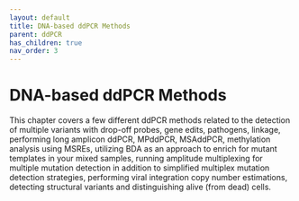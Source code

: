 ```yaml
---
layout: default
title: DNA-based ddPCR Methods
parent: ddPCR
has_children: true
nav_order: 3
---
```


# DNA-based ddPCR Methods

This chapter covers a few different ddPCR methods related to the detection of multiple variants with drop-off probes, gene edits, pathogens, linkage, performing long amplicon ddPCR, MPddPCR, MSAddPCR, methylation analysis  using MSREs, utilizing BDA as an approach to enrich for mutant templates in your mixed samples, running amplitude multiplexing for multiple mutation detection in addition to simplified multiplex mutation detection strategies, performing viral integration copy number estimations, detecting structural variants and distinguishing alive (from dead) cells.
